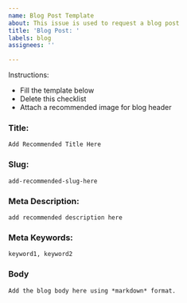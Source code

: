 ```yaml
---
name: Blog Post Template
about: This issue is used to request a blog post
title: 'Blog Post: '
labels: blog
assignees: ''

---
```


Instructions:
- Fill the template below
- Delete this checklist
- Attach a recommended image for blog header

### Title:
`Add Recommended Title Here`

### Slug:
`add-recommended-slug-here`

### Meta Description:
`add recommended description here`

### Meta Keywords:
`keyword1, keyword2`

### Body
```md
Add the blog body here using *markdown* format.
```
